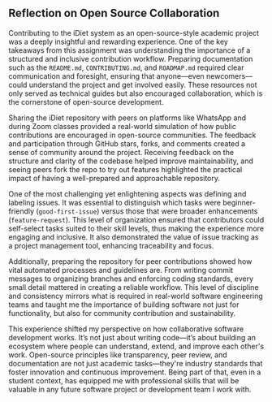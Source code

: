 ## Reflection on Open Source Collaboration

Contributing to the iDiet system as an open-source-style academic project was a deeply insightful and rewarding experience.
One of the key takeaways from this assignment was understanding the importance of a structured and inclusive contribution workflow. Preparing documentation such as the `README.md`, `CONTRIBUTING.md`, and `ROADMAP.md` required clear communication and foresight, ensuring that anyone—even newcomers—could understand the project and get involved easily. 
These resources not only served as technical guides but also encouraged collaboration, which is the cornerstone of open-source development.

Sharing the iDiet repository with peers on platforms like WhatsApp and during Zoom classes provided a real-world simulation of how public contributions are encouraged in open-source communities.
The feedback and participation through GitHub stars, forks, and comments created a sense of community around the project. Receiving feedback on the structure and clarity of the codebase helped improve maintainability, and seeing peers fork the repo to try out features highlighted the practical impact of having a well-prepared and approachable repository.

One of the most challenging yet enlightening aspects was defining and labeling issues. It was essential to distinguish which tasks were beginner-friendly (`good-first-issue`) versus those that were broader enhancements (`feature-request`). 
This level of organization ensured that contributors could self-select tasks suited to their skill levels, thus making the experience more engaging and inclusive. It also demonstrated the value of issue tracking as a project management tool, enhancing traceability and focus.

Additionally, preparing the repository for peer contributions showed how vital automated processes and guidelines are. From writing commit messages to organizing branches and enforcing coding standards, every small detail mattered in creating a reliable workflow.
This level of discipline and consistency mirrors what is required in real-world software engineering teams and taught me the importance of building software not just for functionality, but also for community contribution and sustainability.

This experience shifted my perspective on how collaborative software development works. It’s not just about writing code—it’s about building an ecosystem where people can understand, extend, and improve each other's work.
Open-source principles like transparency, peer review, and documentation are not just academic tasks—they're industry standards that foster innovation and continuous improvement. Being part of that, even in a student context, has equipped me with professional skills that will be valuable in any future software project or development team I work with.
